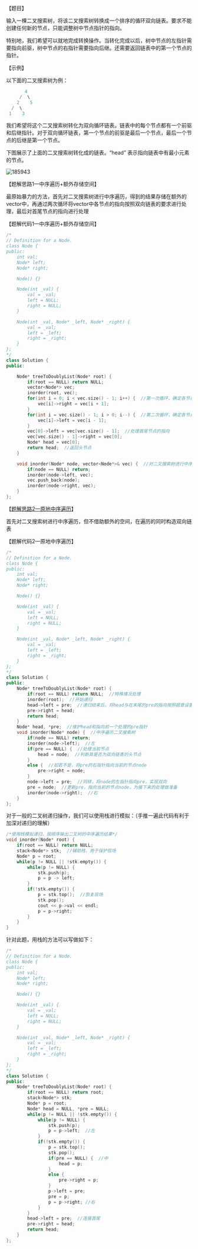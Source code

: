 【题目】

输入一棵二叉搜索树，将该二叉搜索树转换成一个排序的循环双向链表。要求不能创建任何新的节点，只能调整树中节点指针的指向。

特别地，我们希望可以就地完成转换操作。当转化完成以后，树中节点的左指针需要指向前驱，树中节点的右指针需要指向后继。还需要返回链表中的第一个节点的指针。

【示例】

以下面的二叉搜索树为例：

```c++
       4
     /  \
    2    5
  /  \
 1    3
```

我们希望将这个二叉搜索树转化为双向循环链表。链表中的每个节点都有一个前驱和后继指针。对于双向循环链表，第一个节点的前驱是最后一个节点，最后一个节点的后继是第一个节点。

下图展示了上面的二叉搜索树转化成的链表。“head” 表示指向链表中有最小元素的节点。

![185943](G:\LeetCode\LeetCodeNotebook\剑指Offer\剑指Offer36.二叉搜索树与双向链表\185943.jpg)

【题解思路1—中序遍历+额外存储空间】

最原始暴力的方法，首先对二叉搜索树进行中序遍历，得到的结果存储在额外的vector中，再通过两次循环将vector中各节点的指向按照双向链表的要求进行处理，最后对首尾节点的指向进行处理

【题解代码1—中序遍历+额外存储空间】

```c++
/*
// Definition for a Node.
class Node {
public:
    int val;
    Node* left;
    Node* right;

    Node() {}

    Node(int _val) {
        val = _val;
        left = NULL;
        right = NULL;
    }

    Node(int _val, Node* _left, Node* _right) {
        val = _val;
        left = _left;
        right = _right;
    }
};
*/
class Solution {
public:

    Node* treeToDoublyList(Node* root) {
        if(root == NULL) return NULL;
        vector<Node*> vec;
        inorder(root, vec);
        for(int i = 0; i < vec.size() - 1; i++) {  //第一次循环，确定各节点的右指针指向
            vec[i]->right = vec[i + 1];
        }
        for(int i = vec.size() - 1; i > 0; i--) {  //第二次循环，确定各节点的左指针指向
            vec[i]->left = vec[i - 1];
        }
        vec[0]->left = vec[vec.size() - 1];  //处理首尾节点的指向
        vec[vec.size() - 1]->right = vec[0];
        Node* head = vec[0];
        return head;  //返回头节点
    }

    void inorder(Node* node, vector<Node*>& vec) {  //对二叉搜索树进行中序遍历，存入vector中
        if(node == NULL) return;
        inorder(node->left, vec);
        vec.push_back(node);
        inorder(node->right, vec);
    }
};
```

【[题解思路2—原地中序遍历](https://leetcode-cn.com/problems/er-cha-sou-suo-shu-yu-shuang-xiang-lian-biao-lcof/solution/shu-ju-jie-gou-he-suan-fa-3chong-shi-xia-bucn/)】

首先对二叉搜索树进行中序遍历，但不借助额外的空间，在遍历的同时构造双向链表

【题解代码2—原地中序遍历】

```c++
/*
// Definition for a Node.
class Node {
public:
    int val;
    Node* left;
    Node* right;

    Node() {}

    Node(int _val) {
        val = _val;
        left = NULL;
        right = NULL;
    }

    Node(int _val, Node* _left, Node* _right) {
        val = _val;
        left = _left;
        right = _right;
    }
};
*/
class Solution {
public:
    Node* treeToDoublyList(Node* root) {
        if(root == NULL) return NULL;  //特殊情况处理
        inorder(root);  //开始递归
        head->left = pre;  //递归结束后，将head与在末尾的pre的指向按照题意设置
        pre->right = head;
        return head;
    }
    Node* head, *pre;  //维护head和指向前一个处理的pre指针
    void inorder(Node* node) {  //中序遍历二叉搜索树
        if(node == NULL) return;  
        inorder(node->left);  //左
        if(pre == NULL) {  //处理当前节点
            head = node;  //判断其是否为双向链表的头节点
        }
        else {  //如若不是，将pre的右指针指向当前的节点node
            pre->right = node;
        }
        node->left = pre;  //同样，将node的左指针指向pre，实现双向
        pre = node;  //更新pre，指向当前的节点node，为接下来的处理做准备
        inorder(node->right);  //右
    }
};
```

对于一般的二叉树递归操作，我们可以使用栈进行模拟：（手推一遍此代码有利于加深对递归的理解）

```c++
/*使用栈模拟递归，按顺序输出二叉树的中序遍历结果*/
void inorder(Node* root) {
    if(root == NULL) return NULL;
    stack<Node*> stk;  //辅助栈，用于保护现场
    Node* p = root;
    while(p != NULL || !stk.empty()) {
        while(p != NULL) {
            stk.push(p);
            p = p -> left;
        }
        if(!stk.empty()) {
            p = stk.top();  //恢复现场
            stk.pop();
            cout << p->val << endl;
            p = p->right;
        }
    }
}
```

针对此题，用栈的方法可以写做如下：

```c++
/*
// Definition for a Node.
class Node {
public:
    int val;
    Node* left;
    Node* right;

    Node() {}

    Node(int _val) {
        val = _val;
        left = NULL;
        right = NULL;
    }

    Node(int _val, Node* _left, Node* _right) {
        val = _val;
        left = _left;
        right = _right;
    }
};
*/
class Solution {
public:
    Node* treeToDoublyList(Node* root) {
        if(root == NULL) return root;
        stack<Node*> stk;
        Node* p = root;
        Node* head = NULL, *pre = NULL;
        while(p != NULL || !stk.empty()) {
            while(p != NULL) {
                stk.push(p);
                p = p->left;  //左
            }
            if(!stk.empty()) {
                p = stk.top();
                stk.pop();
                if(pre == NULL) {  //中
                    head = p;
                }
                else {
                    pre->right = p;
                }
                p->left = pre;
                pre = p;
                p = p->right; //右
            }
        }
        head->left = pre;  //连接首尾
        pre->right = head;
        return head;
    }
};
```

